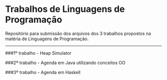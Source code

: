 # Trabalhos de Linguagens de Programação
Repositório para submissão dos arquivos dos 3 trabalhos propostos na matéria de Linguagens de Programação.
<hr>

###1º trabalho - Heap Simulator

###2º trabalho - Agenda em Java utilizando conceitos OO

###3º trabalho - Agenda em Haskell
